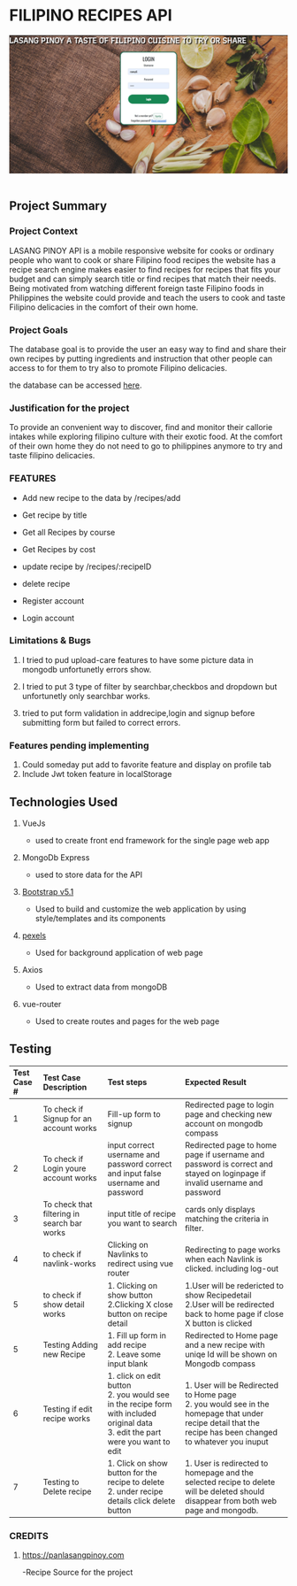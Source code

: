 # FILIPINO RECIPES API

<img src='./src/assets/LasangPinoy.JPG' style="display:block">
<br>

## Project Summary

### Project Context

LASANG PINOY API is a mobile responsive website for cooks or ordinary people who want to cook or share Filipino food recipes the website has a recipe search engine makes easier to find recipes for recipes that fits your budget and can simply search title or find recipes that match their needs. Being motivated from watching different foreign taste Filipino foods in Philippines the website could provide and teach the users to cook and taste Filipino delicacies in the comfort of their own home.

### Project Goals

The database goal is to provide the user an easy way to find and share their own recipes by putting ingredients and instruction that other people can access to for them to try also to promote Filipino delicacies.

the database can be accessed [here](https://engroliver.github.io/Oliver-Assignment-1/).

### Justification for the project

To provide an convenient way to discover, find and monitor their callorie intakes while exploring filipino culture with their exotic food. At the comfort of their own home they do not need to go to philippines anymore to try and taste filipino delicacies.

### FEATURES

* Add new recipe to the data by /recipes/add

* Get recipe by title

* Get all Recipes by course

* Get Recipes by cost

* update recipe by /recipes/:recipeID

* delete recipe

* Register account

* Login account

### Limitations & Bugs
1. I tried to pud upload-care features to have some picture data in mongodb unfortunetly errors show.

2. I tried to put 3 type of filter by searchbar,checkbos and dropdown but unfortunetly only searchbar works.

3. tried to put form validation in addrecipe,login and signup before submitting form but failed to correct errors. 

### Features pending implementing
1. Could someday put add to favorite feature and display on profile tab
2. Include Jwt token feature in localStorage 

## Technologies Used
1. VueJs 
    - used to create  front end framework for the single page web app 

2. MongoDb Express 
    - used to store data for the API

3. [Bootstrap v5.1](https://getbootstrap.com/docs/5.1/getting-started/introduction/) 
    - Used to build and customize the web application by using style/templates and its components     

4. [pexels](https://www.pexels.com/) 
    - Used for background application of web page 

 5. Axios 
    - Used to extract data from mongoDB

 6. vue-router 
    - Used to create routes and pages for the web page   


 ## Testing
 
 | Test Case #  | Test Case Description  | Test steps | Expected Result       |
 | :------------|:---------------------- |:---------- |:--------------------- |
 |1 | To check if Signup for an account works | Fill-up form to signup | Redirected page to login page and checking new account on mongodb compass |
 |2 | To check if Login youre account works| input correct username and password correct and input false username and password| Redirected page to home page if username and password is correct and stayed on loginpage if invalid username and password |
 |3 | To check that filtering in search bar works | input title of recipe you want to search | cards only displays matching the criteria in filter.|
 |4 | to check if navlink-works |Clicking on Navlinks to redirect using vue router |Redirecting to page works when each Navlink is clicked. including log-out |
 |5 | to check if show detail works |1. Clicking on show button <br>2.Clicking X close button on recipe detail |1.User will be redericted to show Recipedetail<br>2.User will be redirected back to home page if close X button is clicked|
 |5 | Testing Adding new Recipe | 1. Fill up form in add recipe<br> 2. Leave some input blank | Redirected to Home page and a new recipe with uniqe Id will be shown on Mongodb compass|
 |6 | Testing if edit recipe works | 1. click on edit button <br> 2. you would see in the recipe form with included original data<br>3. edit the part were you want to edit | 1. User will be Redirected to Home page <br> 2. you would see in the homepage that under recipe detail that the recipe has been changed to whatever you inuput  | 
 |7 | Testing to Delete recipe | 1. Click on show button for the recipe to delete  <br> 2. under recipe details click delete button| 1. User is redirected to homepage and the selected recipe to delete will be deleted should disappear from both web page and mongodb. |

### CREDITS
1. https://panlasangpinoy.com

    -Recipe Source for the project
